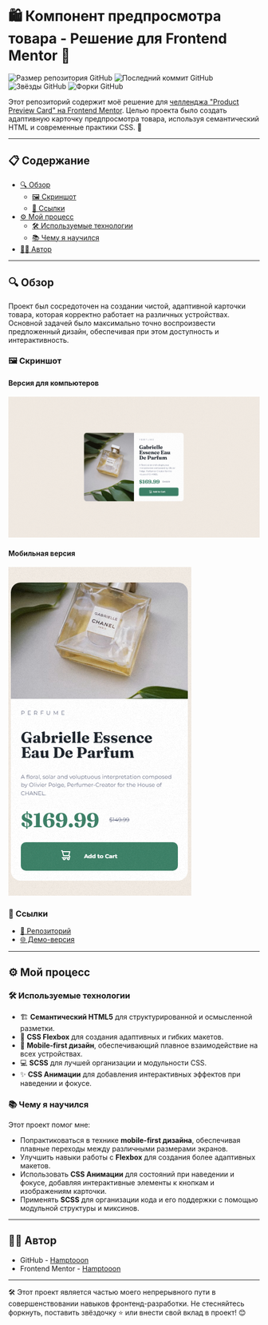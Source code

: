 # 🛍️ Компонент предпросмотра товара - Решение для Frontend Mentor 🎨

![Размер репозитория GitHub](https://img.shields.io/github/repo-size/hamptooon/product-preview-card?style=for-the-badge&color=yellow)
![Последний коммит GitHub](https://img.shields.io/github/last-commit/hamptooon/product-preview-card?style=for-the-badge&color=brightgreen)
![Звёзды GitHub](https://img.shields.io/github/stars/hamptooon/product-preview-card?style=for-the-badge&color=ff69b4)
![Форки GitHub](https://img.shields.io/github/forks/hamptooon/product-preview-card?style=for-the-badge&color=purple)

Этот репозиторий содержит моё решение для [челленджа "Product Preview Card" на Frontend Mentor](https://www.frontendmentor.io/). Целью проекта было создать адаптивную карточку предпросмотра товара, используя семантический HTML и современные практики CSS. 🚀

---

## 📋 Содержание

- [🔍 Обзор](#-обзор)
    - [🖼 Скриншот](#-скриншот)
    - [🔗 Ссылки](#-ссылки)
- [⚙️ Мой процесс](#-мой-процесс)
    - [🛠 Используемые технологии](#-используемые-технологии)
    - [📚 Чему я научился](#-чему-я-научился)
- [👨‍💻 Автор](#-автор)

---

## 🔍 Обзор

Проект был сосредоточен на создании чистой, адаптивной карточки товара, которая корректно работает на различных устройствах. Основной задачей было максимально точно воспроизвести предложенный дизайн, обеспечивая при этом доступность и интерактивность.

### 🖼 Скриншот

#### Версия для компьютеров
![Preview](./readme-files/preview-desktop.png)

#### Мобильная версия
![Preview](./readme-files/preview-mobile.png)

### 🔗 Ссылки

- [📂 Репозиторий](https://github.com/hamptooon/product-preview-card)
- [🌐 Демо-версия](https://hamptooon.github.io/product-preview-card)

---

## ⚙️ Мой процесс

### 🛠 Используемые технологии

- 🏗️ **Семантический HTML5** для структурированной и осмысленной разметки.
- 🎨 **CSS Flexbox** для создания адаптивных и гибких макетов.
- 📱 **Mobile-first дизайн**, обеспечивающий плавное взаимодействие на всех устройствах.
- 💻 **SCSS** для лучшей организации и модульности CSS.
- ✨ **CSS Анимации** для добавления интерактивных эффектов при наведении и фокусе.

### 📚 Чему я научился

Этот проект помог мне:

- Попрактиковаться в технике **mobile-first дизайна**, обеспечивая плавные переходы между различными размерами экранов.
- Улучшить навыки работы с **Flexbox** для создания более адаптивных макетов.
- Использовать **CSS Анимации** для состояний при наведении и фокусе, добавляя интерактивные элементы к кнопкам и изображениям карточки.
- Применять **SCSS** для организации кода и его поддержки с помощью модульной структуры и миксинов.

---

## 👨‍💻 Автор

- GitHub - [Hamptooon](https://github.com/hamptooon)
- Frontend Mentor - [Hamptooon](https://www.frontendmentor.io/profile/Hamptooon)

---

🛠 Этот проект является частью моего непрерывного пути в совершенствовании навыков фронтенд-разработки. Не стесняйтесь форкнуть, поставить звёздочку ⭐ или внести свой вклад в проект! 😊